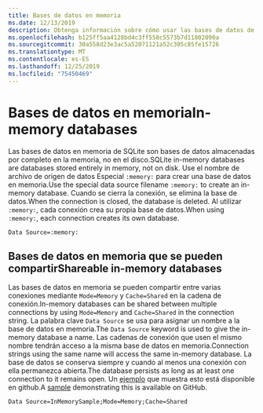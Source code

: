 ```yaml
---
title: Bases de datos en memoria
ms.date: 12/13/2019
description: Obtenga información sobre cómo usar las bases de datos de SQLite en memoria.
ms.openlocfilehash: b125ff5aa4128bd4c3ff558c5573b7d11802090a
ms.sourcegitcommit: 30a558d23e3ac5a52071121a52c305c85fe15726
ms.translationtype: MT
ms.contentlocale: es-ES
ms.lasthandoff: 12/25/2019
ms.locfileid: "75450469"
---
```

# <a name="in-memory-databases"></a><span data-ttu-id="7acb6-103">Bases de datos en memoria</span><span class="sxs-lookup"><span data-stu-id="7acb6-103">In-memory databases</span></span>

<span data-ttu-id="7acb6-104">Las bases de datos en memoria de SQLite son bases de datos almacenadas por completo en la memoria, no en el disco.</span><span class="sxs-lookup"><span data-stu-id="7acb6-104">SQLite in-memory databases are databases stored entirely in memory, not on disk.</span></span> <span data-ttu-id="7acb6-105">Use el nombre de archivo de origen de datos Especial `:memory:` para crear una base de datos en memoria.</span><span class="sxs-lookup"><span data-stu-id="7acb6-105">Use the special data source filename `:memory:` to create an in-memory database.</span></span> <span data-ttu-id="7acb6-106">Cuando se cierra la conexión, se elimina la base de datos.</span><span class="sxs-lookup"><span data-stu-id="7acb6-106">When the connection is closed, the database is deleted.</span></span> <span data-ttu-id="7acb6-107">Al utilizar `:memory:`, cada conexión crea su propia base de datos.</span><span class="sxs-lookup"><span data-stu-id="7acb6-107">When using `:memory:`, each connection creates its own database.</span></span>

```ConnectionString
Data Source=:memory:
```

## <a name="shareable-in-memory-databases"></a><span data-ttu-id="7acb6-108">Bases de datos en memoria que se pueden compartir</span><span class="sxs-lookup"><span data-stu-id="7acb6-108">Shareable in-memory databases</span></span>

<span data-ttu-id="7acb6-109">Las bases de datos en memoria se pueden compartir entre varias conexiones mediante `Mode=Memory` y `Cache=Shared` en la cadena de conexión.</span><span class="sxs-lookup"><span data-stu-id="7acb6-109">In-memory databases can be shared between multiple connections by using `Mode=Memory` and `Cache=Shared` in the connection string.</span></span> <span data-ttu-id="7acb6-110">La palabra clave `Data Source` se usa para asignar un nombre a la base de datos en memoria.</span><span class="sxs-lookup"><span data-stu-id="7acb6-110">The `Data Source` keyword is used to give the in-memory database a name.</span></span> <span data-ttu-id="7acb6-111">Las cadenas de conexión que usen el mismo nombre tendrán acceso a la misma base de datos en memoria.</span><span class="sxs-lookup"><span data-stu-id="7acb6-111">Connection strings using the same name will access the same in-memory database.</span></span> <span data-ttu-id="7acb6-112">La base de datos se conserva siempre y cuando al menos una conexión con ella permanezca abierta.</span><span class="sxs-lookup"><span data-stu-id="7acb6-112">The database persists as long as at least one connection to it remains open.</span></span> <span data-ttu-id="7acb6-113">Un [ejemplo](https://github.com/dotnet/samples/blob/master/samples/snippets/standard/data/sqlite/InMemorySample/Program.cs) que muestra esto está disponible en github.</span><span class="sxs-lookup"><span data-stu-id="7acb6-113">A [sample](https://github.com/dotnet/samples/blob/master/samples/snippets/standard/data/sqlite/InMemorySample/Program.cs) demonstrating this is available on GitHub.</span></span>

```ConnectionString
Data Source=InMemorySample;Mode=Memory;Cache=Shared
```
